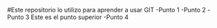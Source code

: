 #Este repositorio lo utilizo para aprender a usar GIT
-Punto 1
-Punto 2
-Punto 3
	Este es el punto superior
-Punto 4



